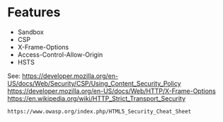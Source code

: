 Features
===========

* Sandbox
* CSP
* X-Frame-Options
* Access-Control-Allow-Origin
* HSTS


See:
	https://developer.mozilla.org/en-US/docs/Web/Security/CSP/Using_Content_Security_Policy
	https://developer.mozilla.org/en-US/docs/Web/HTTP/X-Frame-Options
	https://en.wikipedia.org/wiki/HTTP_Strict_Transport_Security

	https://www.owasp.org/index.php/HTML5_Security_Cheat_Sheet
